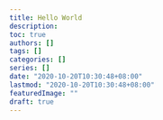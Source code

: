 ```yaml
---
title: Hello World
description:
toc: true
authors: []
tags: []
categories: []
series: []
date: "2020-10-20T10:30:48+08:00"
lastmod: "2020-10-20T10:30:48+08:00"
featuredImage: ""
draft: true
---
```


